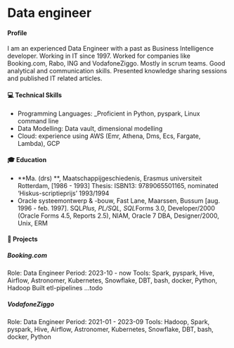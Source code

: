 # Data engineer

#### Profile
I am an experienced Data Engineer with a past as Business Intelligence developer. Working in IT since 1997. Worked for companies like Booking.com, Rabo, ING and VodafoneZiggo. Mostly in scrum teams. 
Good analytical and communication skills. Presented knowledge sharing sessions and published IT related articles.

#### 💻 Technical Skills
- Programming Languages: _Proficient in Python, pyspark, Linux command line
- Data Modelling: Data vault, dimensional modelling
- Cloud: experience using AWS (Emr, Athena, Dms, Ecs, Fargate, Lambda), GCP

#### 🎓 Education 		
- **Ma. (drs) **, Maatschappijgeschiedenis, Erasmus universiteit Rotterdam, [1986 - 1993]
Thesis: ISBN13: 9789065501165, nominated ‘Hiskus-scriptieprijs’ 1993/1994			        		
- Oracle systeemontwerp & -bouw, Fast Lane, Maarssen, Bussum
[aug. 1996 - feb. 1997]. SQL*Plus, PL/SQL, SQL*Forms 3.0, Developer/2000 (Oracle Forms 4.5, Reports 2.5), NIAM, Oracle 7 DBA, Designer/2000, Unix, ERM

#### 💼 Projects

##### Booking.com
Role: Data Engineer
Period: 2023-10 - now
Tools: Spark, pyspark, Hive, Airflow, Astronomer, Kubernetes, Snowflake, DBT, bash, docker, Python, Hadoop
Built etl-pipelines ...todo

##### VodafoneZiggo
Role: Data Engineer
Period:	2021-01 - 2023-09
Tools: Hadoop, Spark, pyspark, Hive, Airflow, Astronomer, Kubernetes, Snowflake, DBT, bash, docker, Python
